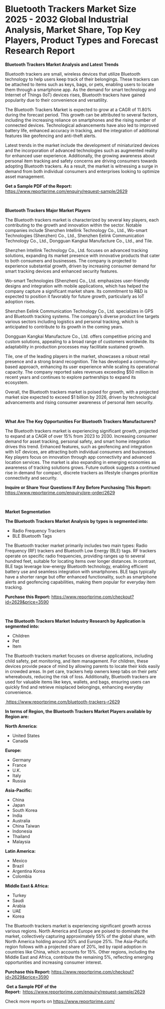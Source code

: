 <p><h1>Bluetooth Trackers Market Size 2025 - 2032 Global Industrial Analysis, Market Share, Top Key Players, Product Types and Forecast Research Report</h1></p><p><strong>Bluetooth Trackers Market Analysis and Latest Trends</strong></p>
<p><p>Bluetooth trackers are small, wireless devices that utilize Bluetooth technology to help users keep track of their belongings. These trackers can be attached to items such as keys, bags, or pets, enabling users to locate them through a smartphone app. As the demand for smart technology and Internet of Things (IoT) devices rises, Bluetooth trackers have gained popularity due to their convenience and versatility.</p><p>The Bluetooth Trackers Market is expected to grow at a CAGR of 11.80% during the forecast period. This growth can be attributed to several factors, including the increasing reliance on smartphones and the rising number of connected devices. Technological advancements have also led to improved battery life, enhanced accuracy in tracking, and the integration of additional features like geofencing and anti-theft alerts.</p><p>Latest trends in the market include the development of miniaturized devices and the incorporation of advanced technologies such as augmented reality for enhanced user experience. Additionally, the growing awareness about personal item tracking and safety concerns are driving consumers towards adopting Bluetooth trackers. As a result, the market is witnessing a surge in demand from both individual consumers and enterprises looking to optimize asset management.</p></p>
<p><strong>Get a Sample PDF of the Report:&nbsp;</strong> <a href="https://www.reportprime.com/enquiry/request-sample/2629?utm_campaign=3353&utm_medium=2&utm_source=Github&utm_content=ia&utm_term=18032025&utm_id=bluetooth-trackers">https://www.reportprime.com/enquiry/request-sample/2629</a></p>
<p>&nbsp;</p>
<p><strong>Bluetooth Trackers Major Market Players</strong></p>
<p><p>The Bluetooth trackers market is characterized by several key players, each contributing to the growth and innovation within the sector. Notable companies include Shenzhen Intellink Technology Co., Ltd., Wo-smart Technologies (Shenzhen) Co., Ltd., Shenzhen Eelink Communication Technology Co., Ltd., Dongguan Kangkai Manufacture Co., Ltd., and Tile.</p><p>Shenzhen Intellink Technology Co., Ltd. focuses on advanced tracking solutions, expanding its market presence with innovative products that cater to both consumers and businesses. The company is projected to experience substantial growth, driven by increasing consumer demand for smart tracking devices and enhanced security features.</p><p>Wo-smart Technologies (Shenzhen) Co., Ltd. emphasizes user-friendly designs and integration with mobile applications, which has helped the company capture a significant market share. Its commitment to R&D is expected to position it favorably for future growth, particularly as IoT adoption rises.</p><p>Shenzhen Eelink Communication Technology Co., Ltd. specializes in GPS and Bluetooth tracking systems. The company’s diverse product line targets various sectors including logistics and personal tracking, which is anticipated to contribute to its growth in the coming years.</p><p>Dongguan Kangkai Manufacture Co., Ltd. offers competitive pricing and custom solutions, appealing to a broad range of customers worldwide. Its adaptability in production processes may facilitate sustained growth.</p><p>Tile, one of the leading players in the market, showcases a robust retail presence and a strong brand recognition. Tile has developed a community-based approach, enhancing its user experience while scaling its operational capacity. The company reported sales revenues exceeding $50 million in recent years and continues to explore partnerships to expand its ecosystem.</p><p>Overall, the Bluetooth trackers market is poised for growth, with a projected market size expected to exceed $1 billion by 2026, driven by technological advancements and rising consumer awareness of personal item security.</p></p>
<p>&nbsp;</p>
<p><strong>What Are The Key Opportunities For Bluetooth Trackers Manufacturers?</strong></p>
<p><p>The Bluetooth trackers market is experiencing significant growth, projected to expand at a CAGR of over 15% from 2023 to 2030. Increasing consumer demand for asset tracking, personal safety, and smart home integration drives this trend. Enhanced features, such as geofencing and integration with IoT devices, are attracting both individual consumers and businesses. Key players focus on innovation through app connectivity and advanced location services. The market is also expanding in emerging economies as awareness of tracking solutions grows. Future outlook suggests a continued rise in demand for compact, discrete trackers as lifestyle changes prioritize connectivity and security.</p></p>
<p><strong>Inquire or Share Your Questions If Any Before Purchasing This Report:</strong> <a href="https://www.reportprime.com/enquiry/pre-order/2629?utm_campaign=3353&utm_medium=2&utm_source=Github&utm_content=ia&utm_term=18032025&utm_id=bluetooth-trackers">https://www.reportprime.com/enquiry/pre-order/2629</a></p>
<p>&nbsp;</p>
<p><strong>Market Segmentation</strong></p>
<p><strong>The Bluetooth Trackers Market Analysis by types is segmented into:</strong></p>
<p><ul><li>Radio Frequency Trackers</li><li>BLE Bluetooth Tags</li></ul></p>
<p><p>The Bluetooth tracker market primarily includes two main types: Radio Frequency (RF) trackers and Bluetooth Low Energy (BLE) tags. RF trackers operate on specific radio frequencies, providing ranges up to several hundred feet, suitable for locating items over longer distances. In contrast, BLE tags leverage low-energy Bluetooth technology, enabling efficient battery use and seamless integration with smartphones. BLE tags typically have a shorter range but offer enhanced functionality, such as smartphone alerts and geofencing capabilities, making them popular for everyday item tracking.</p></p>
<p><strong>Purchase this Report:&nbsp;</strong><a href="https://www.reportprime.com/checkout?id=2629&price=3590&utm_campaign=3353&utm_medium=2&utm_source=Github&utm_content=ia&utm_term=18032025&utm_id=bluetooth-trackers">https://www.reportprime.com/checkout?id=2629&price=3590</a></p>
<p>&nbsp;</p>
<p><strong>The Bluetooth Trackers Market Industry Research by Application is segmented into:</strong></p>
<p><ul><li>Children</li><li>Pet</li><li>Item</li></ul></p>
<p><p>The Bluetooth trackers market focuses on diverse applications, including child safety, pet monitoring, and item management. For children, these devices provide peace of mind by allowing parents to locate their kids easily in crowded areas. In pet care, trackers help owners keep tabs on their pets' whereabouts, reducing the risk of loss. Additionally, Bluetooth trackers are used for valuable items like keys, wallets, and bags, ensuring users can quickly find and retrieve misplaced belongings, enhancing everyday convenience.</p></p>
<p><a href="https://www.reportprime.com/bluetooth-trackers-r2629?utm_campaign=3353&utm_medium=2&utm_source=Github&utm_content=ia&utm_term=18032025&utm_id=bluetooth-trackers">&nbsp;https://www.reportprime.com/bluetooth-trackers-r2629</a></p>
<p><strong>In terms of Region, the Bluetooth Trackers Market Players available by Region are:</strong></p>
<p>
    <p> <strong> North America: </strong>
        <ul>
            <li>United States</li>
            <li>Canada</li>
        </ul>
        </p> 
    <p> <strong> Europe: </strong>
        <ul>
            <li>Germany</li>
            <li>France</li>
            <li>U.K.</li>
            <li>Italy</li>
            <li>Russia</li>
        </ul>
        </p> 
    <p> <strong> Asia-Pacific: </strong>
        <ul>
            <li>China</li>
            <li>Japan</li>
            <li>South Korea</li>
            <li>India</li>
            <li>Australia</li>
            <li>China Taiwan</li>
            <li>Indonesia</li>
            <li>Thailand</li>
            <li>Malaysia</li>
        </ul>
        </p> 
    <p> <strong> Latin America: </strong>
        <ul>
            <li>Mexico</li>
            <li>Brazil</li>
            <li>Argentina Korea</li>
            <li>Colombia</li>
        </ul>
        </p> 
    <p> <strong> Middle East & Africa: </strong>
        <ul>
            <li>Turkey</li>
            <li>Saudi</li>
            <li>Arabia</li>
            <li>UAE</li>
            <li>Korea</li>
        </ul>
    </p>
    </p>
<p><p>The Bluetooth trackers market is experiencing significant growth across various regions. North America and Europe are poised to dominate the market, collectively capturing approximately 55% of the global share, with North America holding around 30% and Europe 25%. The Asia-Pacific region follows with a projected share of 20%, led by rapid adoption in countries like China, which accounts for 15%. Other regions, including the Middle East and Africa, contribute the remaining 5%, reflecting emerging opportunities and increasing consumer interest.</p></p>
<p><strong>Purchase this Report: </strong><a href="https://www.reportprime.com/checkout?id=2629&price=3590&utm_campaign=3353&utm_medium=2&utm_source=Github&utm_content=ia&utm_term=18032025&utm_id=bluetooth-trackers">https://www.reportprime.com/checkout?id=2629&price=3590</a></p>
<p>&nbsp;<strong>Get a Sample PDF of the Report:&nbsp;&nbsp;</strong><a href="https://www.reportprime.com/enquiry/request-sample/2629?utm_campaign=3353&utm_medium=2&utm_source=Github&utm_content=ia&utm_term=18032025&utm_id=bluetooth-trackers">https://www.reportprime.com/enquiry/request-sample/2629</a></p>
<p><strong></strong></p>
<p>Check more reports on <a href="https://www.reportprime.com/?utm_campaign=3353&utm_medium=2&utm_source=Github&utm_content=ia&utm_term=18032025&utm_id=bluetooth-trackers">https://www.reportprime.com/</a></p>
